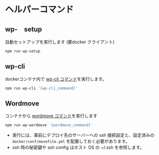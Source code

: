
# ヘルパーコマンド

## wp-　setup

自動セットアップを実行します (要docker クライアント)

```sh
npm run wp-setup
```

## wp-cli

dockerコンテナ内で [wp-cli コマンド](https://developer.wordpress.org/cli/commands/)を実行します。

```sh
npm run wp-cli '{wp-cli_command}'
```

## Wordmove

コンテナから [wordmove コマンド](https://github.com/welaika/wordmove#usage)を実行します

```sh
npm run wp-wordmove '{wordmove_command}'
```

- 実行には、事前にデプロイ先のサーバーへの ssh 接続設定と、設定済みの `docker/conf/movefile.yml` を配置しておく必要があります。
- ssh 時の秘密鍵や ssh config はホスト OS の ~/.ssh を参照します。
